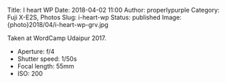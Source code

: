 Title: I heart WP
Date: 2018-04-02 11:00
Author: properlypurple
Category: Fuji X-E2S, Photos
Slug: i-heart-wp
Status: published
Image: {photo}2018/04/i-heart-wp-grv.jpg

Taken at WordCamp Udaipur 2017.

-   Aperture: f/4
-   Shutter speed: 1/50s
-   Focal length: 55mm
-   ISO: 200
